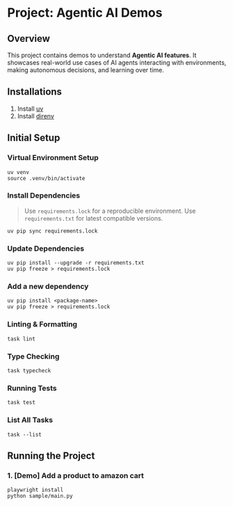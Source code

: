 # Project: Agentic AI Demos

## Overview

This project contains demos to understand **Agentic AI features**. It showcases real-world use cases of AI agents
interacting with environments, making autonomous decisions, and learning over time.

## Installations

1. Install [uv](https://github.com/astral-sh/uv)
2. Install [direnv](https://github.com/direnv/direnv)

## Initial Setup

### Virtual Environment Setup

```shell
uv venv
source .venv/bin/activate
```

### Install Dependencies

> Use `requirements.lock` for a reproducible environment.
> Use `requirements.txt` for latest compatible versions.

```shell
uv pip sync requirements.lock
```

### Update Dependencies

```shell
uv pip install --upgrade -r requirements.txt
uv pip freeze > requirements.lock
```

### Add a new dependency

```shell
uv pip install <package-name>
uv pip freeze > requirements.lock
```

### Linting & Formatting

```shell
task lint
```

### Type Checking

```shell
task typecheck
```

### Running Tests

```shell
task test
```

### List All Tasks

```shell
task --list
```


## Running the Project

### 1. [Demo] Add a product to amazon cart

```shell
playwright install
python sample/main.py
```